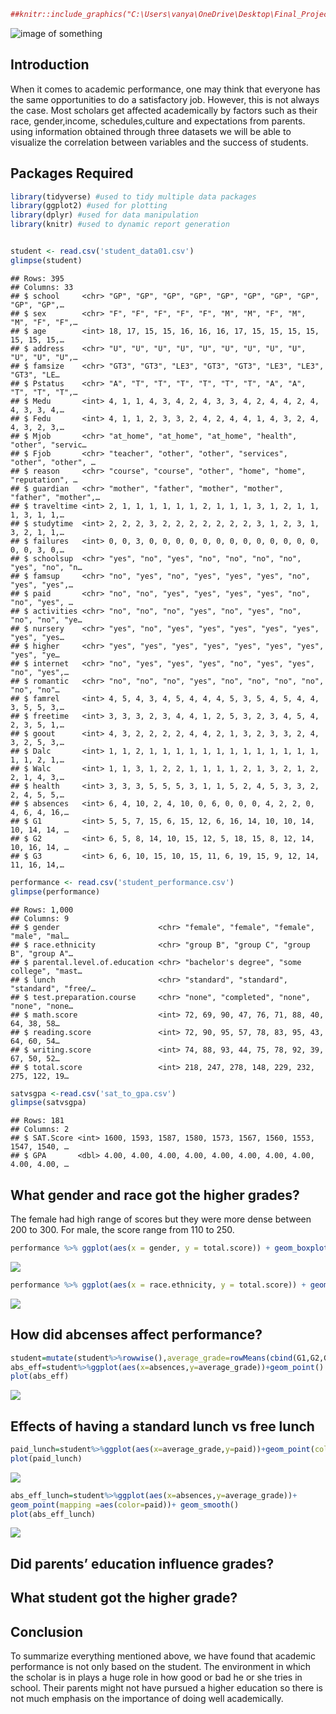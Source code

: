 
``` r
##knitr::include_graphics("C:\Users\vanya\OneDrive\Desktop\Final_Project\final.jpg")
```

![image of
something](https://s2.research.com/wp-content/uploads/2020/12/24112827/American-Students-Classroom-1-760x380.png)

## Introduction

When it comes to academic performance, one may think that everyone has
the same opportunities to do a satisfactory job. However, this is not
always the case. Most scholars get affected academically by factors such
as their race, gender,income, schedules,culture and expectations from
parents. using information obtained through three datasets we will be
able to visualize the correlation between variables and the success of
students.

## Packages Required

``` r
library(tidyverse) #used to tidy multiple data packages
library(ggplot2) #used for plotting
library(dplyr) #used for data manipulation
library(knitr) #used to dynamic report generation


student <- read.csv('student_data01.csv')
glimpse(student)
```

    ## Rows: 395
    ## Columns: 33
    ## $ school     <chr> "GP", "GP", "GP", "GP", "GP", "GP", "GP", "GP", "GP", "GP",…
    ## $ sex        <chr> "F", "F", "F", "F", "F", "M", "M", "F", "M", "M", "F", "F",…
    ## $ age        <int> 18, 17, 15, 15, 16, 16, 16, 17, 15, 15, 15, 15, 15, 15, 15,…
    ## $ address    <chr> "U", "U", "U", "U", "U", "U", "U", "U", "U", "U", "U", "U",…
    ## $ famsize    <chr> "GT3", "GT3", "LE3", "GT3", "GT3", "LE3", "LE3", "GT3", "LE…
    ## $ Pstatus    <chr> "A", "T", "T", "T", "T", "T", "T", "A", "A", "T", "T", "T",…
    ## $ Medu       <int> 4, 1, 1, 4, 3, 4, 2, 4, 3, 3, 4, 2, 4, 4, 2, 4, 4, 3, 3, 4,…
    ## $ Fedu       <int> 4, 1, 1, 2, 3, 3, 2, 4, 2, 4, 4, 1, 4, 3, 2, 4, 4, 3, 2, 3,…
    ## $ Mjob       <chr> "at_home", "at_home", "at_home", "health", "other", "servic…
    ## $ Fjob       <chr> "teacher", "other", "other", "services", "other", "other", …
    ## $ reason     <chr> "course", "course", "other", "home", "home", "reputation", …
    ## $ guardian   <chr> "mother", "father", "mother", "mother", "father", "mother",…
    ## $ traveltime <int> 2, 1, 1, 1, 1, 1, 1, 2, 1, 1, 1, 3, 1, 2, 1, 1, 1, 3, 1, 1,…
    ## $ studytime  <int> 2, 2, 2, 3, 2, 2, 2, 2, 2, 2, 2, 3, 1, 2, 3, 1, 3, 2, 1, 1,…
    ## $ failures   <int> 0, 0, 3, 0, 0, 0, 0, 0, 0, 0, 0, 0, 0, 0, 0, 0, 0, 0, 3, 0,…
    ## $ schoolsup  <chr> "yes", "no", "yes", "no", "no", "no", "no", "yes", "no", "n…
    ## $ famsup     <chr> "no", "yes", "no", "yes", "yes", "yes", "no", "yes", "yes",…
    ## $ paid       <chr> "no", "no", "yes", "yes", "yes", "yes", "no", "no", "yes", …
    ## $ activities <chr> "no", "no", "no", "yes", "no", "yes", "no", "no", "no", "ye…
    ## $ nursery    <chr> "yes", "no", "yes", "yes", "yes", "yes", "yes", "yes", "yes…
    ## $ higher     <chr> "yes", "yes", "yes", "yes", "yes", "yes", "yes", "yes", "ye…
    ## $ internet   <chr> "no", "yes", "yes", "yes", "no", "yes", "yes", "no", "yes",…
    ## $ romantic   <chr> "no", "no", "no", "yes", "no", "no", "no", "no", "no", "no"…
    ## $ famrel     <int> 4, 5, 4, 3, 4, 5, 4, 4, 4, 5, 3, 5, 4, 5, 4, 4, 3, 5, 5, 3,…
    ## $ freetime   <int> 3, 3, 3, 2, 3, 4, 4, 1, 2, 5, 3, 2, 3, 4, 5, 4, 2, 3, 5, 1,…
    ## $ goout      <int> 4, 3, 2, 2, 2, 2, 4, 4, 2, 1, 3, 2, 3, 3, 2, 4, 3, 2, 5, 3,…
    ## $ Dalc       <int> 1, 1, 2, 1, 1, 1, 1, 1, 1, 1, 1, 1, 1, 1, 1, 1, 1, 1, 2, 1,…
    ## $ Walc       <int> 1, 1, 3, 1, 2, 2, 1, 1, 1, 1, 2, 1, 3, 2, 1, 2, 2, 1, 4, 3,…
    ## $ health     <int> 3, 3, 3, 5, 5, 5, 3, 1, 1, 5, 2, 4, 5, 3, 3, 2, 2, 4, 5, 5,…
    ## $ absences   <int> 6, 4, 10, 2, 4, 10, 0, 6, 0, 0, 0, 4, 2, 2, 0, 4, 6, 4, 16,…
    ## $ G1         <int> 5, 5, 7, 15, 6, 15, 12, 6, 16, 14, 10, 10, 14, 10, 14, 14, …
    ## $ G2         <int> 6, 5, 8, 14, 10, 15, 12, 5, 18, 15, 8, 12, 14, 10, 16, 14, …
    ## $ G3         <int> 6, 6, 10, 15, 10, 15, 11, 6, 19, 15, 9, 12, 14, 11, 16, 14,…

``` r
performance <- read.csv('student_performance.csv')
glimpse(performance)
```

    ## Rows: 1,000
    ## Columns: 9
    ## $ gender                      <chr> "female", "female", "female", "male", "mal…
    ## $ race.ethnicity              <chr> "group B", "group C", "group B", "group A"…
    ## $ parental.level.of.education <chr> "bachelor's degree", "some college", "mast…
    ## $ lunch                       <chr> "standard", "standard", "standard", "free/…
    ## $ test.preparation.course     <chr> "none", "completed", "none", "none", "none…
    ## $ math.score                  <int> 72, 69, 90, 47, 76, 71, 88, 40, 64, 38, 58…
    ## $ reading.score               <int> 72, 90, 95, 57, 78, 83, 95, 43, 64, 60, 54…
    ## $ writing.score               <int> 74, 88, 93, 44, 75, 78, 92, 39, 67, 50, 52…
    ## $ total.score                 <int> 218, 247, 278, 148, 229, 232, 275, 122, 19…

``` r
satvsgpa <-read.csv('sat_to_gpa.csv')
glimpse(satvsgpa)
```

    ## Rows: 181
    ## Columns: 2
    ## $ SAT.Score <int> 1600, 1593, 1587, 1580, 1573, 1567, 1560, 1553, 1547, 1540, …
    ## $ GPA       <dbl> 4.00, 4.00, 4.00, 4.00, 4.00, 4.00, 4.00, 4.00, 4.00, 4.00, …

## What gender and race got the higher grades?

The female had high range of scores but they were more dense between 200
to 300. For male, the score range from 110 to 250.

``` r
performance %>% ggplot(aes(x = gender, y = total.score)) + geom_boxplot(alpha = .5, color = "pink")
```

![](FinalProject_files/figure-gfm/unnamed-chunk-3-1.png)<!-- -->

``` r
performance %>% ggplot(aes(x = race.ethnicity, y = total.score)) + geom_boxplot(alpha = .5, color = "pink")
```

![](FinalProject_files/figure-gfm/unnamed-chunk-3-2.png)<!-- -->

## How did abcenses affect performance?

``` r
student=mutate(student%>%rowwise(),average_grade=rowMeans(cbind(G1,G2,G3)))
abs_eff=student%>%ggplot(aes(x=absences,y=average_grade))+geom_point()
plot(abs_eff)
```

![](FinalProject_files/figure-gfm/unnamed-chunk-4-1.png)<!-- -->

## Effects of having a standard lunch vs free lunch

``` r
paid_lunch=student%>%ggplot(aes(x=average_grade,y=paid))+geom_point(color="blue")
plot(paid_lunch)
```

![](FinalProject_files/figure-gfm/unnamed-chunk-5-1.png)<!-- -->

``` r
abs_eff_lunch=student%>%ggplot(aes(x=absences,y=average_grade))+
geom_point(mapping =aes(color=paid))+ geom_smooth()
plot(abs_eff_lunch)
```

![](FinalProject_files/figure-gfm/unnamed-chunk-5-2.png)<!-- -->

## Did parents’ education influence grades?

## What student got the higher grade?

## Conclusion

To summarize everything mentioned above, we have found that academic
performance is not only based on the student. The environment in which
the scholar is in plays a huge role in how good or bad he or she tries
in school. Their parents might not have pursued a higher education so
there is not much emphasis on the importance of doing well academically.
